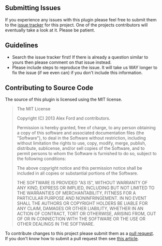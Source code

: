 ## Submitting Issues

If you experience any issues with this plugin please feel free to submit them to the [issue tracker](/Chevex/mongoose-auto-increment/issues) for this project. One of the projects contributors will eventually take a look at it. Please be patient.

## Guidelines

* Search the issue tracker first! If there is already a question similar to yours then please comment on that issue instead.
* Please include steps to reproduce the issue. It will take us WAY longer to fix the issue (if we even can) if you don't include this information.

## Contributing to Source Code

The source of this plugin is licensed using the MIT license.

> The MIT License
>
> Copyright (C) 2013 Alex Ford and contributors.
>
> Permission is hereby granted, free of charge, to any person obtaining a copy of
> this software and associated documentation files (the "Software"), to deal in
> the Software without restriction, including without limitation the rights to
> use, copy, modify, merge, publish, distribute, sublicense, and/or sell copies
> of the Software, and to permit persons to whom the Software is furnished to do
> so, subject to the following conditions:
>
> The above copyright notice and this permission notice shall be included in all
> copies or substantial portions of the Software.
>
> THE SOFTWARE IS PROVIDED "AS IS", WITHOUT WARRANTY OF ANY KIND, EXPRESS OR
> IMPLIED, INCLUDING BUT NOT LIMITED TO THE WARRANTIES OF MERCHANTABILITY, FITNESS
> FOR A PARTICULAR PURPOSE AND NONINFRINGEMENT. IN NO EVENT SHALL THE AUTHORS OR
> COPYRIGHT HOLDERS BE LIABLE FOR ANY CLAIM, DAMAGES OR OTHER LIABILITY, WHETHER
> IN AN ACTION OF CONTRACT, TORT OR OTHERWISE, ARISING FROM, OUT OF OR IN
> CONNECTION WITH THE SOFTWARE OR THE USE OR OTHER DEALINGS IN THE SOFTWARE.

To contribute changes to this project please submit them as a [pull request](https://github.com/Chevex/mongoose-auto-increment/pulls). If you don't know how to submit a pull request then see [this article](https://help.github.com/articles/using-pull-requests).
